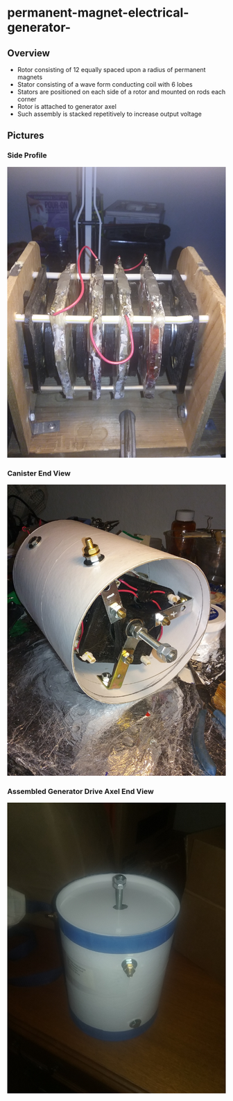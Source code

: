 # permanent-magnet-electrical-generator-
## Overview
 - Rotor consisting of 12 equally spaced upon a radius of permanent magnets
 - Stator consisting of a wave form conducting coil with 6 lobes
 - Stators are positioned on each side of a rotor and mounted on rods each corner
 - Rotor is attached to generator axel
 - Such assembly is stacked repetitively to increase output voltage

## Pictures
### Side Profile
![Side Profile](https://github.com/mbstout/permanent-magnet-electrical-generator-/blob/5e737ee269fe861a9f7207ef0a8f1b47bc263bd1/20190306_104413.jpg)
### Canister End View
![Canister End View](https://github.com/mbstout/permanent-magnet-electrical-generator-/blob/5e737ee269fe861a9f7207ef0a8f1b47bc263bd1/20190323_113657.jpg)
### Assembled Generator Drive Axel End View
![Assembled Generator Drive Axel End View](https://github.com/mbstout/permanent-magnet-electrical-generator-/blob/5e737ee269fe861a9f7207ef0a8f1b47bc263bd1/20190327_083957.jpg)
